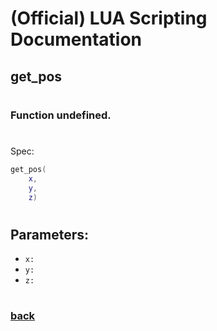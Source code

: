 
# (Official) LUA Scripting Documentation

## get_pos
#
### Function undefined.
#
Spec:
```lua
get_pos(
	x,
	y,
	z)
```
#
## Parameters:
- `x:` 
- `y:` 
- `z:` 
#  

### [back](../other)
